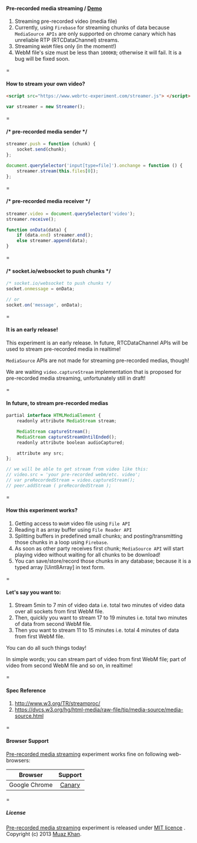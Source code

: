 #### Pre-recorded media streaming / [Demo](https://www.webrtc-experiment.com/Pre-recorded-Media-Streaming/)

1. Streaming pre-recorded video (media file)
2. Currently, using `Firebase` for streaming chunks of data because `MediaSource APIs` are only supported on chrome canary which has unreliable RTP (RTCDataChannel) streams.
3. Streaming `WebM` files only (in the moment!)
4. WebM file's size must be less than `1000KB`; otherwise it will fail. It is a bug will be fixed soon.

=

#### How to stream your own video?

```html
<script src="https://www.webrtc-experiment.com/streamer.js"> </script>
```

```javascript
var streamer = new Streamer();
```

=

#### /* pre-recorded media sender */

```javascript
streamer.push = function (chunk) {
    socket.send(chunk);
};

document.querySelector('input[type=file]').onchange = function () {
    streamer.stream(this.files[0]);
};
```

=

#### /* pre-recorded media receiver */

```javascript
streamer.video = document.querySelector('video');
streamer.receive();

function onData(data) {
    if (data.end) streamer.end();
    else streamer.append(data);
}
```

=

#### /* socket.io/websocket to push chunks */

```javascript
/* socket.io/websocket to push chunks */
socket.onmessage = onData;

// or
socket.on('message', onData);
```

=

#### It is an early release!

This experiment is an early release. In future, RTCDataChannel APIs will be used to stream pre-recorded media in realtime!

`MediaSource` APIs are not made for streaming pre-recorded medias, though!

We are waiting `video.captureStream` implementation that is proposed for pre-recorded media streaming, unfortunately still in draft!

=

#### In future, to stream pre-recorded medias

```javascript
partial interface HTMLMediaElement {
    readonly attribute MediaStream stream;

    MediaStream captureStream();
    MediaStream captureStreamUntilEnded();
    readonly attribute boolean audioCaptured;

    attribute any src;
};

// we will be able to get stream from video like this:
// video.src = 'your pre-recorded webm/etc. video';
// var preRecordedStream = video.captureStream();
// peer.addStream ( preRecordedStream );
```

=

#### How this experiment works?

1. Getting access to `WebM` video file using `File API`
2. Reading it as array buffer using `File Reader API`
3. Splitting buffers in predefined small chunks; and posting/transmitting those chunks in a loop using `Firebase`.
4. As soon as other party receives first chunk; `MediaSource API` will start playing video without waiting for all chunks to be download!
5. You can save/store/record those chunks in any database; because it is a typed array [Uint8Array] in text form.

=

#### Let's say you want to:

1. Stream 5min to 7 min of video data i.e. total two minutes of video data over all sockets from first WebM file.
2. Then, quickly you want to stream 17 to 19 minutes i.e. total two minutes of data from second WebM file.
3. Then you want to stream 11 to 15 minutes i.e. total 4 minutes of data from first WebM file.

You can do all such things today!

In simple words; you can stream part of video from first WebM file; part of video from second WebM file and so on, in realtime!

=

#### Spec Reference

1. http://www.w3.org/TR/streamproc/
2. https://dvcs.w3.org/hg/html-media/raw-file/tip/media-source/media-source.html

=

#### Browser Support

[Pre-recorded media streaming](https://www.webrtc-experiment.com/Pre-recorded-Media-Streaming/) experiment works fine on following web-browsers:

| Browser        | Support           |
| ------------- |:-------------:|
| Google Chrome | [Canary](https://www.google.com/intl/en/chrome/browser/canary.html) |

=

##### License

[Pre-recorded media streaming](https://www.webrtc-experiment.com/Pre-recorded-Media-Streaming/) experiment is released under [MIT licence](https://www.webrtc-experiment.com/licence/) . Copyright (c) 2013 [Muaz Khan](https://plus.google.com/100325991024054712503).
